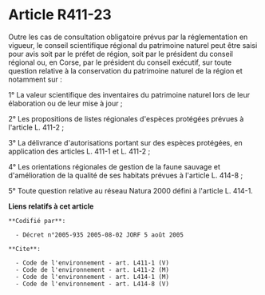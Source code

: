 # Article R411-23

Outre les cas de consultation obligatoire prévus par la réglementation en vigueur, le conseil scientifique régional du
patrimoine naturel peut être saisi pour avis soit par le préfet de région, soit par le président du conseil régional ou, en
Corse, par le président du conseil exécutif, sur toute question relative à la conservation du patrimoine naturel de la région
et notamment sur :

1° La valeur scientifique des inventaires du patrimoine naturel lors de leur élaboration ou de leur mise à jour ;

2° Les propositions de listes régionales d'espèces protégées prévues à l'article L. 411-2 ;

3° La délivrance d'autorisations portant sur des espèces protégées, en application des articles L. 411-1 et L. 411-2 ;

4° Les orientations régionales de gestion de la faune sauvage et d'amélioration de la qualité de ses habitats prévues à
l'article L. 414-8 ;

5° Toute question relative au réseau Natura 2000 défini à l'article L. 414-1.

**Liens relatifs à cet article**

	**Codifié par**:

	  - Décret n°2005-935 2005-08-02 JORF 5 août 2005

	**Cite**:

	  - Code de l'environnement - art. L411-1 (V)
	  - Code de l'environnement - art. L411-2 (M)
	  - Code de l'environnement - art. L414-1 (M)
	  - Code de l'environnement - art. L414-8 (V)
